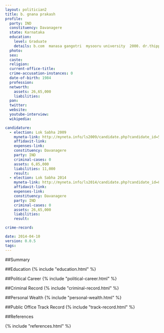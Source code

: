 ```yaml
---
layout: politician2
title: b. gnana prakash
profile: 
  party: IND
  constituency: Davanagere
  state: Karnataka
  education: 
    level: Graduate
    details: b.com  manasa gangotri  mysooru university  2000. dr.thippeswami collage davanagere 1998 99  2nd puc pass
  photo: 
  sex: 
  caste: 
  religion: 
  current-office-title: 
  crime-accusation-instances: 0
  date-of-birth: 1984
  profession: 
  networth: 
    assets: 26,65,000
    liabilities: 
  pan: 
  twitter: 
  website: 
  youtube-interview: 
  wikipedia: 

candidature: 
  - election: Lok Sabha 2009
    myneta-link: http://myneta.info/ls2009/candidate.php?candidate_id=5997
    affidavit-link: 
    expenses-link: 
    constituency: Davanagere 
    party: IND
    criminal-cases: 0
    assets: 6,85,000
    liabilities: 11,000
    result:  
  - election: Lok Sabha 2014
    myneta-link: http://myneta.info/ls2014/candidate.php?candidate_id=849
    affidavit-link: 
    expenses-link: 
    constituency: Davanagere 
    party: IND
    criminal-cases: 0
    assets: 26,65,000
    liabilities: 
    result:  

crime-record: 

date: 2014-04-10
version: 0.0.5
tags: 
---
```


##Summary


##Education
{% include "education.html" %}


##Political Career
{% include "political-career.html" %}


##Criminal Record
{% include "criminal-record.html" %}


##Personal Wealth
{% include "personal-wealth.html" %}


##Public Office Track Record
{% include "track-record.html" %}


##References


{% include "references.html" %}
